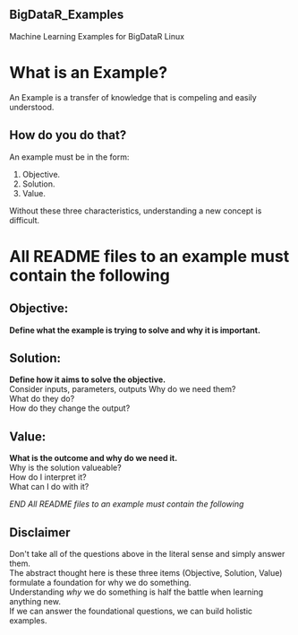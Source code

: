 BigDataR_Examples
-----------------

Machine Learning Examples for BigDataR Linux

What is an Example?
===================

An Example is a transfer of knowledge that is compeling and easily understood.

How do you do that?
-------------------

An example must be in the form:  
1. Objective.  
2. Solution.  
3. Value.  

Without these three characteristics, understanding a new concept is difficult.


All README files to an example must contain the following
=========================================================

Objective:
---------
**Define what the example is trying to solve and why it is important.**  

Solution:
---------
**Define how it aims to solve the objective.**  
Consider inputs, parameters, outputs 
Why do we need them?  
What do they do?  
How do they change the output?

Value:
------
**What is the outcome and why do we need it.**  
Why is the solution valueable?  
How do I interpret it?  
What can I do with it?  

*END All README files to an example must contain the following*  

Disclaimer
----------
Don't take all of the questions above in the literal sense and simply answer them.  
The abstract thought here is these three items (Objective, Solution, Value) formulate a foundation for why we do something.  
Understanding *why* we do something is half the battle when learning anything new.  
If we can answer the foundational questions, we can build holistic examples. 